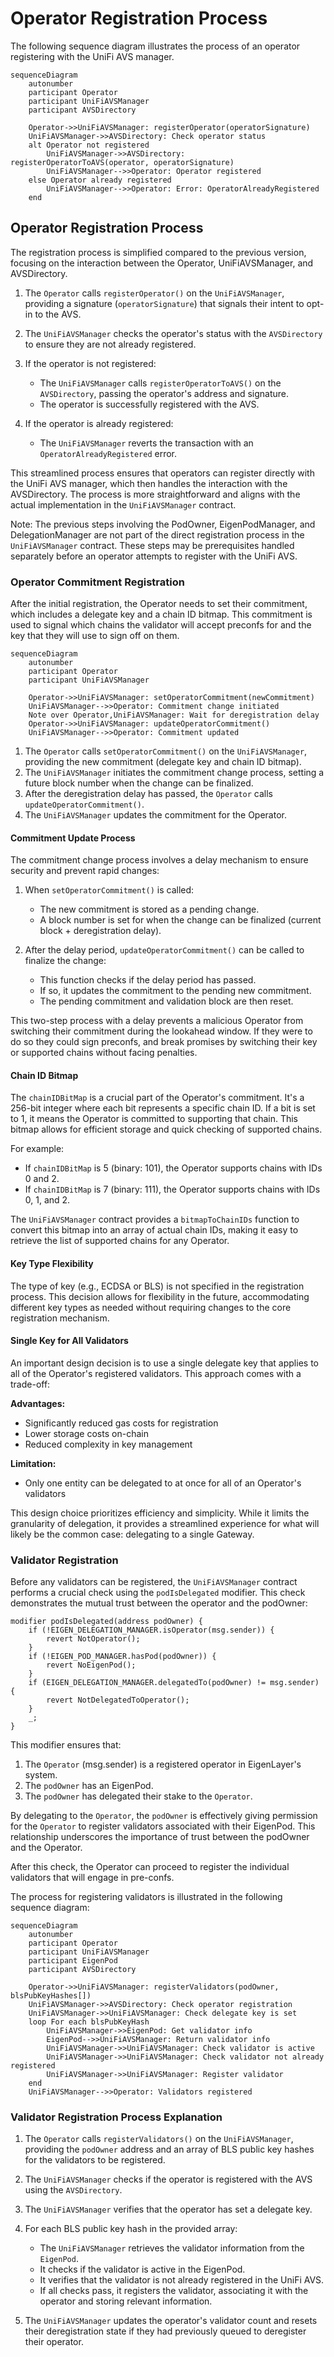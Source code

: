# Operator Registration Process

The following sequence diagram illustrates the process of an operator registering with the UniFi AVS manager.

```mermaid
sequenceDiagram
    autonumber
    participant Operator
    participant UniFiAVSManager
    participant AVSDirectory

    Operator->>UniFiAVSManager: registerOperator(operatorSignature)
    UniFiAVSManager->>AVSDirectory: Check operator status
    alt Operator not registered
        UniFiAVSManager->>AVSDirectory: registerOperatorToAVS(operator, operatorSignature)
        UniFiAVSManager-->>Operator: Operator registered
    else Operator already registered
        UniFiAVSManager-->>Operator: Error: OperatorAlreadyRegistered
    end
```

## Operator Registration Process
The registration process is simplified compared to the previous version, focusing on the interaction between the Operator, UniFiAVSManager, and AVSDirectory.

1. The `Operator` calls `registerOperator()` on the `UniFiAVSManager`, providing a signature (`operatorSignature`) that signals their intent to opt-in to the AVS.

2. The `UniFiAVSManager` checks the operator's status with the `AVSDirectory` to ensure they are not already registered.

3. If the operator is not registered:
   - The `UniFiAVSManager` calls `registerOperatorToAVS()` on the `AVSDirectory`, passing the operator's address and signature.
   - The operator is successfully registered with the AVS.

4. If the operator is already registered:
   - The `UniFiAVSManager` reverts the transaction with an `OperatorAlreadyRegistered` error.

This streamlined process ensures that operators can register directly with the UniFi AVS manager, which then handles the interaction with the AVSDirectory. The process is more straightforward and aligns with the actual implementation in the `UniFiAVSManager` contract.

Note: The previous steps involving the PodOwner, EigenPodManager, and DelegationManager are not part of the direct registration process in the `UniFiAVSManager` contract. These steps may be prerequisites handled separately before an operator attempts to register with the UniFi AVS.

### Operator Commitment Registration

After the initial registration, the Operator needs to set their commitment, which includes a delegate key and a chain ID bitmap. This commitment is used to signal which chains the validator will accept preconfs for and the key that they will use to sign off on them.

```mermaid
sequenceDiagram
    autonumber
    participant Operator
    participant UniFiAVSManager

    Operator->>UniFiAVSManager: setOperatorCommitment(newCommitment)
    UniFiAVSManager-->>Operator: Commitment change initiated
    Note over Operator,UniFiAVSManager: Wait for deregistration delay
    Operator->>UniFiAVSManager: updateOperatorCommitment()
    UniFiAVSManager-->>Operator: Commitment updated
```

1. The `Operator` calls `setOperatorCommitment()` on the `UniFiAVSManager`, providing the new commitment (delegate key and chain ID bitmap).
2. The `UniFiAVSManager` initiates the commitment change process, setting a future block number when the change can be finalized.
3. After the deregistration delay has passed, the `Operator` calls `updateOperatorCommitment()`.
4. The `UniFiAVSManager` updates the commitment for the Operator.

#### Commitment Update Process

The commitment change process involves a delay mechanism to ensure security and prevent rapid changes:

1. When `setOperatorCommitment()` is called:
   - The new commitment is stored as a pending change.
   - A block number is set for when the change can be finalized (current block + deregistration delay).

2. After the delay period, `updateOperatorCommitment()` can be called to finalize the change:
   - This function checks if the delay period has passed.
   - If so, it updates the commitment to the pending new commitment.
   - The pending commitment and validation block are then reset.

This two-step process with a delay prevents a malicious Operator from switching their commitment during the lookahead window. If they were to do so they could sign preconfs, and break promises by switching their key or supported chains without facing penalties.

#### Chain ID Bitmap

The `chainIDBitMap` is a crucial part of the Operator's commitment. It's a 256-bit integer where each bit represents a specific chain ID. If a bit is set to 1, it means the Operator is committed to supporting that chain. This bitmap allows for efficient storage and quick checking of supported chains.

For example:
- If `chainIDBitMap` is 5 (binary: 101), the Operator supports chains with IDs 0 and 2.
- If `chainIDBitMap` is 7 (binary: 111), the Operator supports chains with IDs 0, 1, and 2.

The `UniFiAVSManager` contract provides a `bitmapToChainIDs` function to convert this bitmap into an array of actual chain IDs, making it easy to retrieve the list of supported chains for any Operator.

#### Key Type Flexibility

The type of key (e.g., ECDSA or BLS) is not specified in the registration process. This decision allows for flexibility in the future, accommodating different key types as needed without requiring changes to the core registration mechanism.

#### Single Key for All Validators

An important design decision is to use a single delegate key that applies to all of the Operator's registered validators. This approach comes with a trade-off:

**Advantages:**
- Significantly reduced gas costs for registration
- Lower storage costs on-chain
- Reduced complexity in key management

**Limitation:**
- Only one entity can be delegated to at once for all of an Operator's validators

This design choice prioritizes efficiency and simplicity. While it limits the granularity of delegation, it provides a streamlined experience for what will likely be the common case: delegating to a single Gateway.

### Validator Registration

Before any validators can be registered, the `UniFiAVSManager` contract performs a crucial check using the `podIsDelegated` modifier. This check demonstrates the mutual trust between the operator and the podOwner:

```solidity
modifier podIsDelegated(address podOwner) {
    if (!EIGEN_DELEGATION_MANAGER.isOperator(msg.sender)) {
        revert NotOperator();
    }
    if (!EIGEN_POD_MANAGER.hasPod(podOwner)) {
        revert NoEigenPod();
    }
    if (EIGEN_DELEGATION_MANAGER.delegatedTo(podOwner) != msg.sender) {
        revert NotDelegatedToOperator();
    }
    _;
}
```

This modifier ensures that:
1. The `Operator` (msg.sender) is a registered operator in EigenLayer's system.
2. The `podOwner` has an EigenPod.
3. The `podOwner` has delegated their stake to the `Operator`.

By delegating to the `Operator`, the `podOwner` is effectively giving permission for the `Operator` to register validators associated with their EigenPod. This relationship underscores the importance of trust between the podOwner and the Operator.

After this check, the Operator can proceed to register the individual validators that will engage in pre-confs. 

The process for registering validators is illustrated in the following sequence diagram:

```mermaid
sequenceDiagram
    autonumber
    participant Operator
    participant UniFiAVSManager
    participant EigenPod
    participant AVSDirectory

    Operator->>UniFiAVSManager: registerValidators(podOwner, blsPubKeyHashes[])
    UniFiAVSManager->>AVSDirectory: Check operator registration
    UniFiAVSManager->>UniFiAVSManager: Check delegate key is set
    loop For each blsPubKeyHash
        UniFiAVSManager->>EigenPod: Get validator info
        EigenPod-->>UniFiAVSManager: Return validator info
        UniFiAVSManager->>UniFiAVSManager: Check validator is active
        UniFiAVSManager->>UniFiAVSManager: Check validator not already registered
        UniFiAVSManager->>UniFiAVSManager: Register validator
    end
    UniFiAVSManager-->>Operator: Validators registered
```

### Validator Registration Process Explanation

1. The `Operator` calls `registerValidators()` on the `UniFiAVSManager`, providing the `podOwner` address and an array of BLS public key hashes for the validators to be registered.

2. The `UniFiAVSManager` checks if the operator is registered with the AVS using the `AVSDirectory`.

3. The `UniFiAVSManager` verifies that the operator has set a delegate key.

4. For each BLS public key hash in the provided array:
    - The `UniFiAVSManager` retrieves the validator information from the `EigenPod`.
    - It checks if the validator is active in the EigenPod.
    - It verifies that the validator is not already registered in the UniFi AVS.
    - If all checks pass, it registers the validator, associating it with the operator and storing relevant information.

5. The `UniFiAVSManager` updates the operator's validator count and resets their deregistration state if they had previously queued to deregister their operator.
